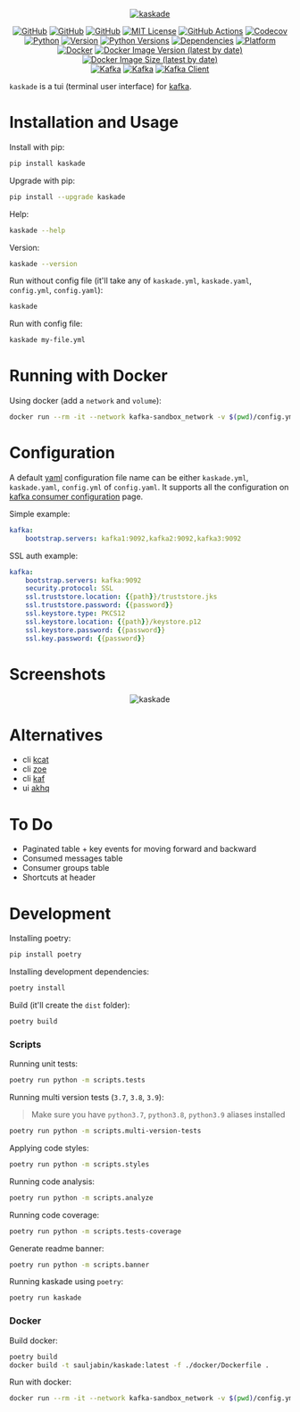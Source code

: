 <p align="center">
<a href="https://github.com/sauljabin/kaskade"><img alt="kaskade" src="https://raw.githubusercontent.com/sauljabin/kaskade/main/screenshots/kaskade.png"></a>
</p>
<p align="center">
<a href="https://github.com"><img alt="GitHub" src="https://img.shields.io/badge/-github-orange?logo=github&logoColor=white"></a>
<a href="https://github.com/sauljabin/kaskade"><img alt="GitHub" src="https://img.shields.io/badge/status-active-success"></a>
<a href="https://github.com/sauljabin/kaskade"><img alt="GitHub" src="https://badges.pufler.dev/updated/sauljabin/kaskade?label=updated"></a>
<a href="https://github.com/sauljabin/kaskade/blob/main/LICENSE"><img alt="MIT License" src="https://img.shields.io/github/license/sauljabin/kaskade"></a>
<a href="https://github.com/sauljabin/kaskade/actions"><img alt="GitHub Actions" src="https://img.shields.io/github/checks-status/sauljabin/kaskade/main?label=tests"></a>
<a href="https://app.codecov.io/gh/sauljabin/kaskade"><img alt="Codecov" src="https://img.shields.io/codecov/c/github/sauljabin/kaskade"></a>
<br>
<a href="https://www.python.org/"><img alt="Python" src="https://img.shields.io/badge/-python-success?logo=python&logoColor=white"></a>
<a href="https://pypi.org/project/kaskade"><img alt="Version" src="https://img.shields.io/pypi/v/kaskade?label=kaskade"></a>
<a href="https://pypi.org/project/kaskade"><img alt="Python Versions" src="https://img.shields.io/pypi/pyversions/kaskade"></a>
<a href="https://libraries.io/pypi/kaskade"><img alt="Dependencies" src="https://img.shields.io/librariesio/release/pypi/kaskade"></a>
<a href="https://pypi.org/project/kaskade"><img alt="Platform" src="https://img.shields.io/badge/platform-linux%20%7C%20osx-0da5e0"></a>
<br>
<a href="https://www.docker.com/"><img alt="Docker" src="https://img.shields.io/badge/-docker-blue?logo=docker&logoColor=white"></a>
<a href="https://hub.docker.com/r/sauljabin/kaskade"><img alt="Docker Image Version (latest by date)" src="https://img.shields.io/docker/v/sauljabin/kaskade?label=tag"></a>
<a href="https://hub.docker.com/r/sauljabin/kaskade"><img alt="Docker Image Size (latest by date)" src="https://img.shields.io/docker/image-size/sauljabin/kaskade"></a>
<br>
<a href="https://kafka.apache.org/"><img alt="Kafka" src="https://img.shields.io/badge/-kafka-grey?logo=apache-kafka&logoColor=white"></a>
<a href="https://kafka.apache.org/"><img alt="Kafka" src="https://img.shields.io/badge/kafka-2.8%20%7C%203.0-blue"/></a>
<a href="https://pypi.org/project/confluent-kafka/"><img alt="Kafka Client" src="https://img.shields.io/pypi/v/confluent-kafka?label=kafka%20client"></a>
</p>

`kaskade` is a tui (terminal user interface) for [kafka](https://kafka.apache.org/).

# Installation and Usage

Install with pip:
```sh
pip install kaskade
```

Upgrade with pip:
```sh
pip install --upgrade kaskade
```

Help:
```sh
kaskade --help
```

Version:
```sh
kaskade --version
```

Run without config file (it'll take any of `kaskade.yml`, `kaskade.yaml`, `config.yml`, `config.yaml`):
```sh
kaskade
```

Run with config file:
```sh
kaskade my-file.yml
```

# Running with Docker

Using docker (add a `network` and `volume`):
```sh
docker run --rm -it --network kafka-sandbox_network -v $(pwd)/config.yml:/kaskade/config.yml sauljabin/kaskade:latest
```

# Configuration

A default [yaml](https://yaml.org/spec/1.2/spec.html) configuration file name can be either `kaskade.yml`, `kaskade.yaml`, `config.yml` of `config.yaml`. It supports all the configuration on [kafka consumer configuration](https://kafka.apache.org/documentation/#consumerconfigs) page.

Simple example:

```yml
kafka:
    bootstrap.servers: kafka1:9092,kafka2:9092,kafka3:9092
```

SSL auth example:

```yml
kafka:
    bootstrap.servers: kafka:9092
    security.protocol: SSL
    ssl.truststore.location: {{path}}/truststore.jks
    ssl.truststore.password: {{password}}
    ssl.keystore.type: PKCS12
    ssl.keystore.location: {{path}}/keystore.p12
    ssl.keystore.password: {{password}}
    ssl.key.password: {{password}}
```

# Screenshots

<p align="center">
<img alt="kaskade" src="https://raw.githubusercontent.com/sauljabin/kaskade/main/screenshots/dashboard.png">
</p>

# Alternatives

- cli [kcat](https://github.com/edenhill/kcat)
- cli [zoe](https://github.com/adevinta/zoe)
- cli [kaf](https://github.com/birdayz/kaf)
- ui [akhq](https://github.com/tchiotludo/akhq)

# To Do

- Paginated table + key events for moving forward and backward
- Consumed messages table
- Consumer groups table
- Shortcuts at header

# Development

Installing poetry:
```sh
pip install poetry
```

Installing development dependencies:
```sh
poetry install
```

Build (it'll create the `dist` folder):
```sh
poetry build
```

### Scripts

Running unit tests:
```sh
poetry run python -m scripts.tests
```

Running multi version tests (`3.7`, `3.8`, `3.9`):

> Make sure you have `python3.7`, `python3.8`, `python3.9` aliases installed

```sh
poetry run python -m scripts.multi-version-tests
```

Applying code styles:
```sh
poetry run python -m scripts.styles
```

Running code analysis:
```sh
poetry run python -m scripts.analyze
```

Running code coverage:
```sh
poetry run python -m scripts.tests-coverage
```

Generate readme banner:
```sh
poetry run python -m scripts.banner
```

Running kaskade using `poetry`:
```sh
poetry run kaskade
```

### Docker

Build docker:
```sh
poetry build
docker build -t sauljabin/kaskade:latest -f ./docker/Dockerfile .
```

Run with docker:
```sh
docker run --rm -it --network kafka-sandbox_network -v $(pwd)/config.yml:/kaskade/config.yml sauljabin/kaskade:latest
```